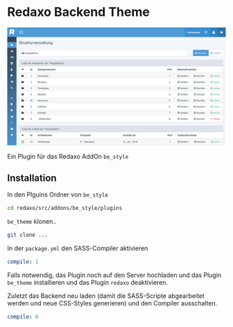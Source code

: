 # Redaxo Backend Theme

![Screenshot](be_theme.png)

Ein Plugin für das Redaxo AddOn `be_style`

## Installation

In den Plguins Ordner von `be_style`

```sh
cd redaxo/src/addons/be_style/plugins
```

`be_theme` klonen..
```sh
git clone ...
```

In der `package.yml` den SASS-Compiler aktivieren
```yaml
compile: 1
```

Falls notwendig, das Plugin noch auf den Server hochladen und das Plugin `be_theme` installieren und das Plugin `redaxo` deaktivieren. 

Zuletzt das Backend neu laden (damit die SASS-Scripte abgearbeitet werden und neue CSS-Styles generieren) und den Compiler ausschalten.
```yaml
compile: 0
```
